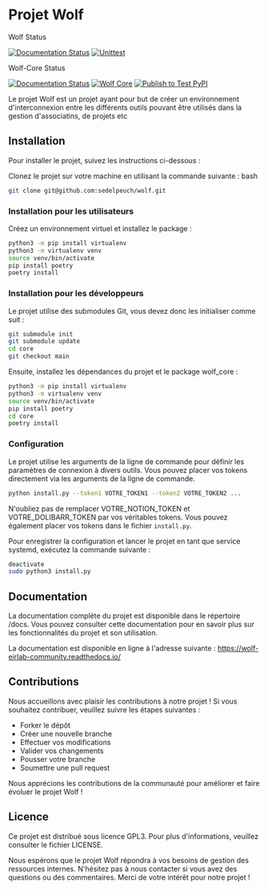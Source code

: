 # Projet Wolf

Wolf Status

[![Documentation Status](https://readthedocs.org/projects/wolf-project/badge/?version=latest)](https://wolf-project.readthedocs.io/?badge=latest) [![Unittest](https://github.com/sedelpeuch/wolf/actions/workflows/unittest.yml/badge.svg)](https://github.com/sedelpeuch/wolf/actions/workflows/unittest.yml)

Wolf-Core Status

[![Documentation Status](https://readthedocs.org/projects/wolf-project/badge/?version=latest)](https://wolf-project.readthedocs.io/?badge=latest) [![Wolf Core](https://github.com/sedelpeuch/wolf-core/actions/workflows/unittest.yml/badge.svg)](https://github.com/sedelpeuch/wolf-core/actions/workflows/unittest.yml) [![Publish to Test PyPI](https://github.com/sedelpeuch/wolf-core/actions/workflows/publish.yaml/badge.svg)](https://github.com/sedelpeuch/wolf-core/actions/workflows/publish.yaml)

Le projet Wolf est un projet ayant pour but de créer un environnement d'interconnexion entre les différents outils pouvant être utilisés dans la gestion d'associatins, de projets
etc

## Installation

Pour installer le projet, suivez les instructions ci-dessous :

Clonez le projet sur votre machine en utilisant la commande suivante :
bash

```bash
git clone git@github.com:sedelpeuch/wolf.git
```

### Installation pour les utilisateurs

Créez un environnement virtuel et installez le package :

```bash
python3 -m pip install virtualenv
python3 -m virtualenv venv
source venv/bin/activate
pip install poetry
poetry install

```

### Installation pour les développeurs

Le projet utilise des submodules Git, vous devez donc les initialiser comme suit :

```bash
git submodule init
git submodule update
cd core
git checkout main
```

Ensuite, installez les dépendances du projet et le package wolf_core :

```bash
python3 -m pip install virtualenv
python3 -m virtualenv venv
source venv/bin/activate
pip install poetry
cd core
poetry install
```

### Configuration

Le projet utilise les arguments de la ligne de commande pour définir les paramètres de connexion à divers outils. Vous pouvez placer vos tokens directement via les arguments de la
ligne de commande.

```bash
python install.py --token1 VOTRE_TOKEN1 --token2 VOTRE_TOKEN2 ...
```

N'oubliez pas de remplacer VOTRE_NOTION_TOKEN et VOTRE_DOLIBARR_TOKEN par vos véritables tokens.
Vous pouvez également placer vos tokens dans le fichier `install.py`.

Pour enregistrer la configuration et lancer le projet en tant que service systemd, exécutez la commande suivante :

```bash
deactivate
sudo python3 install.py
```

## Documentation

La documentation complète du projet est disponible dans le répertoire /docs. Vous pouvez consulter cette documentation
pour en savoir plus sur les
fonctionnalités du projet et son utilisation.

La documentation est disponible en ligne à l'adresse suivante : https://wolf-eirlab-community.readthedocs.io/

## Contributions

Nous accueillons avec plaisir les contributions à notre projet ! Si vous souhaitez contribuer, veuillez suivre les
étapes suivantes :

- Forker le dépôt
- Créer une nouvelle branche
- Effectuer vos modifications
- Valider vos changements
- Pousser votre branche
- Soumettre une pull request

Nous apprécions les contributions de la communauté pour améliorer et faire évoluer le projet Wolf !

## Licence

Ce projet est distribué sous licence GPL3. Pour plus d'informations, veuillez consulter le fichier LICENSE.

Nous espérons que le projet Wolf répondra à vos besoins de gestion des ressources internes. N'hésitez pas à nous
contacter si vous avez des questions
ou des commentaires. Merci de votre intérêt pour notre projet !
